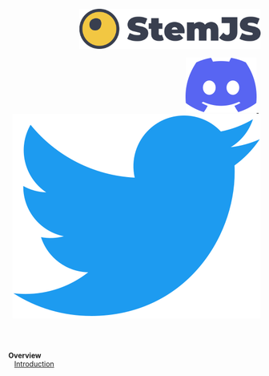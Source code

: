 <a href="/../../#readme">
  <p align="right">
    <img src="/docs/stemjs.svg" height="80" alt="stemjs"/>
  </p>
</a>

<p align="right">
  <a href="https://discord.gg/qTq92FQzKb">
    <img src="/docs/discord.svg" alt="Chat with StemJS community"/>
  </a>
  &nbsp;
  <a href="https://twitter.com/brillout">
    <img src="/docs/twitter.svg" alt="Follow StemJS"/>
  </a>
</p>

<br/>

<br/> **Overview**
<br/> &nbsp;&nbsp; [Introduction](#introduction)
